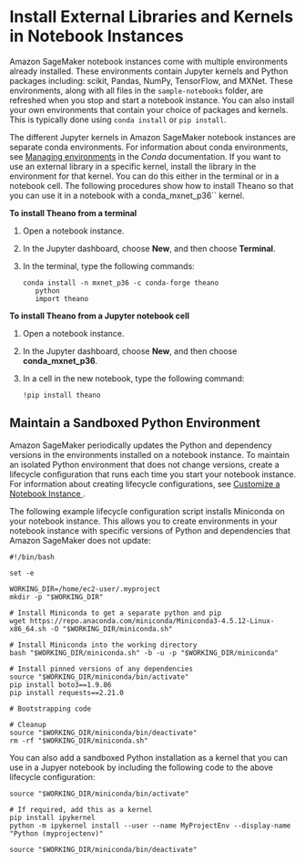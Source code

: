 # Install External Libraries and Kernels in Notebook Instances<a name="nbi-add-external"></a>

Amazon SageMaker notebook instances come with multiple environments already installed\. These environments contain Jupyter kernels and Python packages including: scikit, Pandas, NumPy, TensorFlow, and MXNet\. These environments, along with all files in the `sample-notebooks` folder, are refreshed when you stop and start a notebook instance\. You can also install your own environments that contain your choice of packages and kernels\. This is typically done using `conda install` or `pip install`\.

The different Jupyter kernels in Amazon SageMaker notebook instances are separate conda environments\. For information about conda environments, see [Managing environments](https://conda.io/docs/user-guide/tasks/manage-environments.html) in the *Conda* documentation\. If you want to use an external library in a specific kernel, install the library in the environment for that kernel\. You can do this either in the terminal or in a notebook cell\. The following procedures show how to install Theano so that you can use it in a notebook with a conda\_mxnet\_p36`` kernel\.

**To install Theano from a terminal**

1. Open a notebook instance\.

1. In the Jupyter dashboard, choose **New**, and then choose **Terminal**\.

1. In the terminal, type the following commands:

   ```
   conda install -n mxnet_p36 -c conda-forge theano
      python
      import theano
   ```

**To install Theano from a Jupyter notebook cell**

1. Open a notebook instance\.

1. In the Jupyter dashboard, choose **New**, and then choose **conda\_mxnet\_p36**\.

1. In a cell in the new notebook, type the following command:

   ```
   !pip install theano
   ```

## Maintain a Sandboxed Python Environment<a name="nbi-isolated-environment"></a>

Amazon SageMaker periodically updates the Python and dependency versions in the environments installed on a notebook instance\. To maintain an isolated Python environment that does not change versions, create a lifecycle configuration that runs each time you start your notebook instance\. For information about creating lifecycle configurations, see [Customize a Notebook Instance ](notebook-lifecycle-config.md)\.

The following example lifecycle configuration script installs Miniconda on your notebook instance\. This allows you to create environments in your notebook instance with specific versions of Python and dependencies that Amazon SageMaker does not update:

```
#!/bin/bash

set -e

WORKING_DIR=/home/ec2-user/.myproject
mkdir -p "$WORKING_DIR"

# Install Miniconda to get a separate python and pip
wget https://repo.anaconda.com/miniconda/Miniconda3-4.5.12-Linux-x86_64.sh -O "$WORKING_DIR/miniconda.sh"

# Install Miniconda into the working directory
bash "$WORKING_DIR/miniconda.sh" -b -u -p "$WORKING_DIR/miniconda"

# Install pinned versions of any dependencies
source "$WORKING_DIR/miniconda/bin/activate"
pip install boto3==1.9.86
pip install requests==2.21.0

# Bootstrapping code

# Cleanup
source "$WORKING_DIR/miniconda/bin/deactivate"
rm -rf "$WORKING_DIR/miniconda.sh"
```

You can also add a sandboxed Python installation as a kernel that you can use in a Jupyer notebook by including the following code to the above lifecycle configuration:

```
source "$WORKING_DIR/miniconda/bin/activate" 

# If required, add this as a kernel
pip install ipykernel 
python -m ipykernel install --user --name MyProjectEnv --display-name "Python (myprojectenv)"

source "$WORKING_DIR/miniconda/bin/deactivate"
```